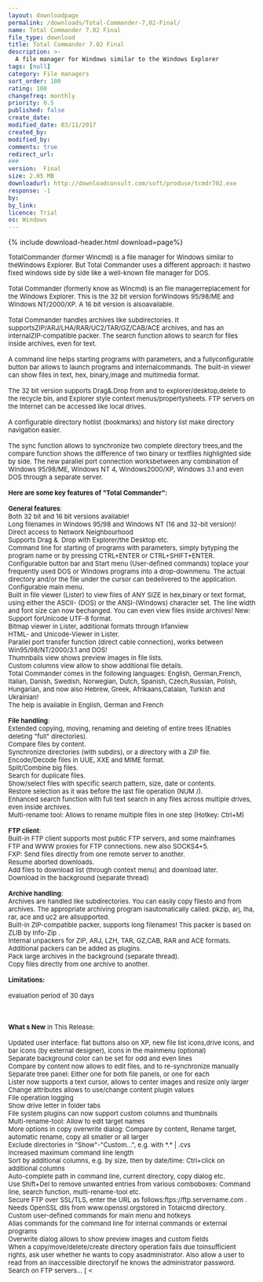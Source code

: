 ```yaml
---
layout: downloadpage
permalink: /downloads/Total-Commander-7,02-Final/
name: Total Commander 7.02 Final
file_type: download
title: Total Commander 7.02 Final
description: >-
  A file manager for Windows similar to the Windows Explorer
tags: [null]
category: File managers
sort_order: 100
rating: 100
changefreq: monthly
priority: 0.5
published: false
create_date: 
modified_date: 03/11/2017
created_by: 
modified_by: 
comments: true
redirect_url: 
### 
version:  Final
size: 2.05 MB
downloadurl: http://downloadconsult.com/soft/produse/tcmdr702.exe
response: -1
by: 
by_link: 
licence: Trial 
os: Windows
---
```


{% include download-header.html download=page%}

<p style="fix-download-text !important">
<p><font size="2">TotalCommander (former Wincmd) is a file manager for Windows similar to theWindows Explorer. But Total Commander uses a different approach: it hastwo fixed windows side by side like a well-known file manager for DOS.<br />
<br />
Total Commander (formerly know as Wincmd) is an file managerreplacement for the Windows Explorer. This is the 32 bit version forWindows 95/98/ME and Windows NT/2000/XP. A 16 bit version is alsoavailable.<br />
<br />
Total Commander handles archives like subdirectories. It supportsZIP/ARJ/LHA/RAR/UC2/TAR/GZ/CAB/ACE archives, and has an internalZIP-compatible packer. The search function allows to search for files<br />
inside archives, even for text. <br />
<br />
A command line helps starting programs with parameters, and a fullyconfigurable button bar allows to launch programs and internalcommands. The built-in viewer can show files in text, hex, binary,image and multimedia format.<br />
<br />
The 32 bit version supports Drag&amp;.Drop from and to explorer/desktop,delete to the recycle bin, and Explorer style context menus/propertysheets. FTP servers on the Internet can be accessed like local drives.<br />
<br />
A configurable directory hotlist (bookmarks) and history list make directory navigation easier.<br />
<br />
The sync function allows to synchronize two complete directory trees,and the compare function shows the difference of two binary or textfiles highlighted side by side. The new parallel port connection worksbetween any combination of Windows 95/98/ME, Windows NT 4, Windows2000/XP, Windows 3.1 and even DOS through a separate server.<br />
<br />
<span><strong>Here are some key features of "Total Commander":</strong></span><br />
<br />
<strong>General </strong><strong>features</strong>:<br />
Both 32 bit and 16 bit versions available!<br />
Long filenames in Windows 95/98 and Windows NT (16 and 32-bit version)!<br />
Direct access to Network Neighbourhood<br />
Supports Drag &amp;. Drop with Explorer/the Desktop etc.<br />
Command line for starting of programs with parameters, simply bytyping the program name or by pressing CTRL+ENTER or CTRL+SHIFT+ENTER. <br />
Configurable button bar and Start menu (User-defined commands) toplace your frequently used DOS or Windows programs into a drop-downmenu. The actual directory and/or the file under the cursor can bedelivered to the application. <br />
Configurable main menu. <br />
Built in file viewer (Lister) to view files of ANY SIZE in hex,binary or text format, using either the ASCII- (DOS) or the ANSI-(Windows) character set. The line width and font size can now bechanged. You can even view files inside archives! New: Support forUnicode UTF-8 format.<br />
Bitmap viewer in Lister, additional formats through Irfanview<br />
HTML- and Unicode-Viewer in Lister. <br />
Parallel port transfer function (direct cable connection), works between Win95/98/NT/2000/3.1 and DOS!<br />
Thumnbails view shows preview images in file lists. <br />
Custom columns view allow to show additional file details.<br />
Total Commander comes in the following languages: English, German,French, Italian, Danish, Swedish, Norwegian, Dutch, Spanish, Czech,Russian, Polish, Hungarian, and now also Hebrew, Greek, Afrikaans,Catalan, Turkish and Ukrainian! <br />
The help is available in English, German and French<br />
<br />
<strong>File handling</strong>:<br />
Extended copying, moving, renaming and deleting of entire trees (Enables deleting "full" directories). <br />
Compare files by content.<br />
Synchronize directories (with subdirs), or a directory with a ZIP file.<br />
Encode/Decode files in UUE, XXE and MIME format.<br />
Split/Combine big files.<br />
Search for duplicate files.<br />
Show/select files with specific search pattern, size, date or contents.<br />
Restore selection as it was before the last file operation (NUM /).<br />
Enhanced search function with full text search in any files across multiple drives, even inside archives.<br />
Multi-rename tool: Allows to rename multiple files in one step (Hotkey: Ctrl+M)<br />
<br />
<strong>FTP client</strong>:<br />
Built-in FTP client supports most public FTP servers, and some mainframes<br />
FTP and WWW proxies for FTP connections. new also SOCKS4+5.<br />
FXP: Send files directly from one remote server to another.<br />
Resume aborted downloads.<br />
Add files to download list (through context menu) and download later.<br />
Download in the background (separate thread)<br />
<br />
<strong>Archive handling</strong>:<br />
Archives are handled like subdirectories. You can easily copy filesto and from archives. The appropriate archiving program isautomatically called. pkzip, arj, lha, rar, ace and uc2 are allsupported. <br />
Built-in ZIP-compatible packer, supports long filenames! This packer is based on ZLIB by Info-Zip .<br />
Internal unpackers for ZIP, ARJ, LZH, TAR, GZ,CAB, RAR and ACE formats. <br />
Additional packers can be added as plugins.<br />
Pack large archives in the background (separate thread).<br />
Copy files directly from one archive to another.<br />
<br />
<span><strong>Limitations:</strong></span><br />
<br />
evaluation period of 30 days </font></p>
<div class="celltext_big"><br />
<br />
<font size="2"><strong>What s New</strong> in This Release:<br />
<br />
Updated user interface: flat buttons also on XP, new file list icons,drive icons, and bar icons (by external designer), icons in the mainmenu (optional) <br />
Separate background color can be set for odd and even lines <br />
Compare by content now allows to edit files, and to re-synchronize manually <br />
Separate tree panel: Either one for both file panels, or one for each <br />
Lister now supports a text cursor, allows to center images and resize only larger <br />
Change attributes allows to use/change content plugin values <br />
File operation logging <br />
Show drive letter in folder tabs <br />
File system plugins can now support custom columns and thumbnails <br />
Multi-rename-tool: Allow to edit target names <br />
More options in copy overwrite dialog: Compare by content, Rename target, automatic rename, copy all smaller or all larger <br />
Exclude directories in "Show"-"Custom...", e.g. with *.* | .cvs <br />
Increased maximum command line length <br />
Sort by additional columns, e.g. by size, then by date/time: Ctrl+click on additional columns <br />
Auto-complete path in command line, current directory, copy dialog etc. <br />
Use Shift+Del to remove unwanted entries from various comboboxes: Command line, search function, multi-rename-tool etc. <br />
Secure FTP over SSL/TLS, enter the URL as follows:ftps://ftp.servername.com . Needs OpenSSL dlls from www.openssl.orgstored in Totalcmd directory. <br />
Custom user-defined commands for main menu and hotkeys <br />
Alias commands for the command line for internal commands or external programs <br />
Overwrite dialog allows to show preview images and custom fields <br />
When a copy/move/delete/create directory operation fails due toinsufficient rights, ask user whether he wants to copy asadministrator. Also allow a user to read from an inaccessible directoryif he knows the administrator password. <br />
Search on FTP servers... [ &lt;</font></div></p>
